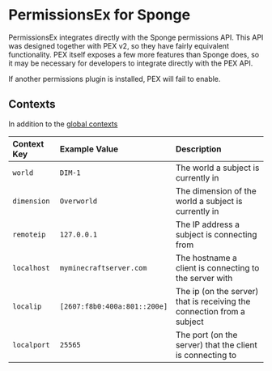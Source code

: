 # PermissionsEx for Sponge

PermissionsEx integrates directly with the Sponge permissions API. This API was designed together with PEX v2, so they have fairly equivalent functionality. PEX itself exposes a few more features than Sponge does, so it may be necessary for developers to integrate directly with the PEX API.

If another permissions plugin is installed, PEX will fail to enable.

## Contexts

In addition to the [global contexts](../components-in-detail/subject.md#contexts)

| Context Key | Example Value | Description |
| :--- | :--- | :--- |
| `world` | `DIM-1` | The world a subject is currently in |
| `dimension` | `Overworld` | The dimension of the world a subject is currently in |
| `remoteip` | `127.0.0.1` | The IP address a subject is connecting from |
| `localhost` | `myminecraftserver.com` | The hostname a client is connecting to the server with |
| `localip` | `[2607:f8b0:400a:801::200e]` | The ip \(on the server\) that is receiving the connection from a subject |
| `localport` | `25565` | The port \(on the server\) that the client is connecting to |
